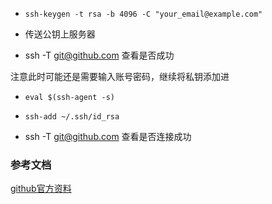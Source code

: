 * ```shell
  ssh-keygen -t rsa -b 4096 -C "your_email@example.com"
  ```

* 传送公钥上服务器

* ssh -T git@github.com 查看是否成功

注意此时可能还是需要输入账号密码，继续将私钥添加进

* ```shell
  eval $(ssh-agent -s)
  ```

* ```shell
  ssh-add ~/.ssh/id_rsa
  ```

* ssh -T git@github.com   查看是否连接成功

### 参考文档

[github官方资料](https://help.github.com/en/github/authenticating-to-github/generating-a-new-ssh-key-and-adding-it-to-the-ssh-agent)